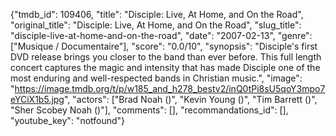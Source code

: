{"tmdb_id": 109406, "title": "Disciple: Live, At Home, and On the Road", "original_title": "Disciple: Live, At Home, and On the Road", "slug_title": "disciple-live-at-home-and-on-the-road", "date": "2007-02-13", "genre": ["Musique / Documentaire"], "score": "0.0/10", "synopsis": "Disciple's first DVD release brings you closer to the band than ever before. This full length concert captures the magic and intensity that has made Disciple one of the most enduring and well-respected bands in Christian music.", "image": "https://image.tmdb.org/t/p/w185_and_h278_bestv2/inQ0tPi8sU5qoY3mpo7eYCiX1b5.jpg", "actors": ["Brad Noah ()", "Kevin Young ()", "Tim Barrett ()", "Sher Scobey Noah ()"], "comments": [], "recommandations_id": [], "youtube_key": "notfound"}